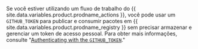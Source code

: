 Se você estiver utilizando um fluxo de trabalho do {{ site.data.variables.product.prodname_actions }}, você pode usar um `GITHUB_TOKEN` para publicar e consumir pacotes em {{ site.data.variables.product.prodname_registry }} sem precisar armazenar e gerenciar um token de acesso pessoal. Para obter mais informações, consulte "[Authenticating with the `GITHUB_TOKEN`](/actions/automating-your-workflow-with-github-actions/authenticating-with-the-github_token)."
